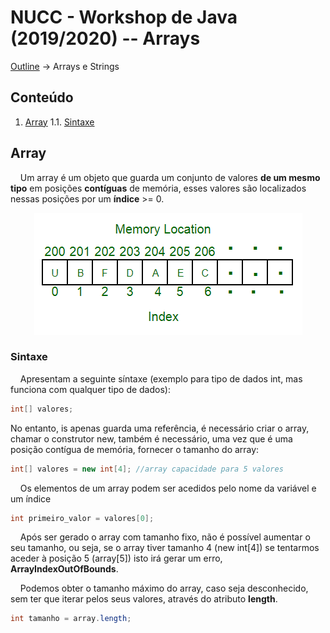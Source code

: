 # NUCC - Workshop de Java (2019/2020) -- Arrays
[Outline](https://github.com/eamorgado/NUCC-2019-2020-Java/blob/master/README.md) -> Arrays e Strings
## Conteúdo
1.  [Array](#Array)
    1.1.  [Sintaxe](#Sintaxe)

## Array
&nbsp;&nbsp;&nbsp;&nbsp;Um array é um objeto que guarda um conjunto de valores **de um mesmo tipo** em posições **contíguas** de memória, esses valores são localizados nessas posições por um **índice** >= 0.
<p align="center">
  <img alt="Exemplo de array de 7 posições em memória"src="https://github.com/eamorgado/NUCC-2019-2020-Java/blob/master/Assets/images/array.png">
</p>

### Sintaxe
&nbsp;&nbsp;&nbsp;&nbsp;Apresentam a seguinte síntaxe (exemplo para tipo de dados int, mas funciona com qualquer tipo de dados):
```Java
int[] valores;
```
No entanto, is apenas guarda uma referência, é necessário criar o array, chamar o construtor new, também é necessário, uma vez que é uma posição contígua de memória, fornecer o tamanho do array:
```Java
int[] valores = new int[4]; //array capacidade para 5 valores
```

&nbsp;&nbsp;&nbsp;&nbsp;Os elementos de um array podem ser acedidos pelo nome da variável e um índice
```Java
int primeiro_valor = valores[0];
``` 

&nbsp;&nbsp;&nbsp;&nbsp;Após ser gerado o array com tamanho fixo, não é possível aumentar o seu tamanho, ou seja, se o array tiver tamanho 4 (new int[4]) se tentarmos aceder à posição 5 (array[5]) isto irá gerar um erro, **ArrayIndexOutOfBounds**.

&nbsp;&nbsp;&nbsp;&nbsp;Podemos obter o tamanho máximo do array, caso seja desconhecido, sem ter que iterar pelos seus valores, através do atributo **length**.
```Java
int tamanho = array.length;
```

